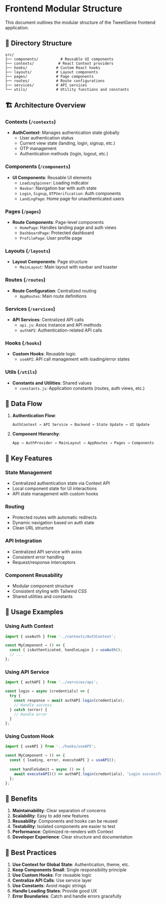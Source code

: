 # Frontend Modular Structure

This document outlines the modular structure of the TweetGenie frontend application.

## 📁 Directory Structure

```
src/
├── components/          # Reusable UI components
├── contexts/           # React Context providers
├── hooks/             # Custom React hooks
├── layouts/           # Layout components
├── pages/             # Page components
├── routes/            # Route configurations
├── services/          # API services
└── utils/             # Utility functions and constants
```

## 🏗️ Architecture Overview

### **Contexts** (`/contexts`)
- **AuthContext**: Manages authentication state globally
  - User authentication status
  - Current view state (landing, login, signup, etc.)
  - OTP management
  - Authentication methods (login, logout, etc.)

### **Components** (`/components`)
- **UI Components**: Reusable UI elements
  - `LoadingSpinner`: Loading indicator
  - `Navbar`: Navigation bar with auth state
  - `Login`, `Signup`, `OTPVerification`: Auth components
  - `LandingPage`: Home page for unauthenticated users

### **Pages** (`/pages`)
- **Route Components**: Page-level components
  - `HomePage`: Handles landing page and auth views
  - `DashboardPage`: Protected dashboard
  - `ProfilePage`: User profile page

### **Layouts** (`/layouts`)
- **Layout Components**: Page structure
  - `MainLayout`: Main layout with navbar and toaster

### **Routes** (`/routes`)
- **Route Configuration**: Centralized routing
  - `AppRoutes`: Main route definitions

### **Services** (`/services`)
- **API Services**: Centralized API calls
  - `api.js`: Axios instance and API methods
  - `authAPI`: Authentication-related API calls

### **Hooks** (`/hooks`)
- **Custom Hooks**: Reusable logic
  - `useAPI`: API call management with loading/error states

### **Utils** (`/utils`)
- **Constants and Utilities**: Shared values
  - `constants.js`: Application constants (routes, auth views, etc.)

## 🔄 Data Flow

1. **Authentication Flow**:
   ```
   AuthContext → API Service → Backend → State Update → UI Update
   ```

2. **Component Hierarchy**:
   ```
   App → AuthProvider → MainLayout → AppRoutes → Pages → Components
   ```

## 🎯 Key Features

### **State Management**
- Centralized authentication state via Context API
- Local component state for UI interactions
- API state management with custom hooks

### **Routing**
- Protected routes with automatic redirects
- Dynamic navigation based on auth state
- Clean URL structure

### **API Integration**
- Centralized API service with axios
- Consistent error handling
- Request/response interceptors

### **Component Reusability**
- Modular component structure
- Consistent styling with Tailwind CSS
- Shared utilities and constants

## 🚀 Usage Examples

### **Using Auth Context**
```jsx
import { useAuth } from '../contexts/AuthContext';

const MyComponent = () => {
  const { isAuthenticated, handleLogin } = useAuth();
  // ...
};
```

### **Using API Service**
```jsx
import { authAPI } from '../services/api';

const login = async (credentials) => {
  try {
    const response = await authAPI.login(credentials);
    // Handle success
  } catch (error) {
    // Handle error
  }
};
```

### **Using Custom Hook**
```jsx
import { useAPI } from '../hooks/useAPI';

const MyComponent = () => {
  const { loading, error, executeAPI } = useAPI();
  
  const handleSubmit = async () => {
    await executeAPI(() => authAPI.login(credentials), 'Login successful!');
  };
};
```

## 🔧 Benefits

1. **Maintainability**: Clear separation of concerns
2. **Scalability**: Easy to add new features
3. **Reusability**: Components and hooks can be reused
4. **Testability**: Isolated components are easier to test
5. **Performance**: Optimized re-renders with Context
6. **Developer Experience**: Clear structure and documentation

## 📝 Best Practices

1. **Use Context for Global State**: Authentication, theme, etc.
2. **Keep Components Small**: Single responsibility principle
3. **Use Custom Hooks**: For reusable logic
4. **Centralize API Calls**: Use service layer
5. **Use Constants**: Avoid magic strings
6. **Handle Loading States**: Provide good UX
7. **Error Boundaries**: Catch and handle errors gracefully 